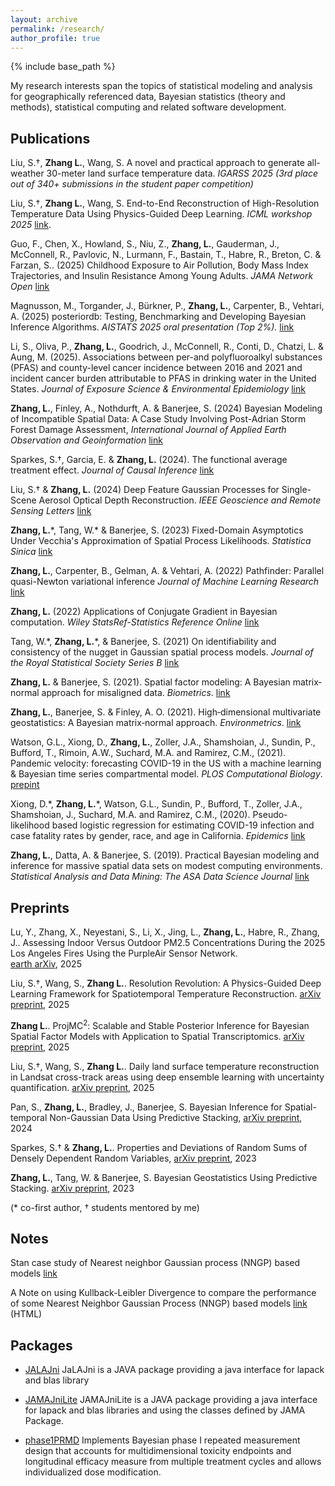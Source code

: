 ```yaml
---
layout: archive
permalink: /research/
author_profile: true
---
```


{% include base_path %}

My research interests span the topics of statistical modeling and analysis for geographically referenced data, Bayesian statistics (theory and methods), statistical computing and related software development.

## Publications 

Liu, S.†, **Zhang L.**, Wang, S. A novel and practical approach to generate 
all-weather 30-meter land surface temperature data. 
*IGARSS 2025 (3rd place out of 340+ submissions in the student paper competition)*  

Liu, S.†, **Zhang L.**, Wang, S. End-to-End Reconstruction of High-Resolution 
Temperature Data Using Physics-Guided Deep Learning. *ICML workshop 2025* [link](https://openreview.net/forum?id=zMIlyzDf3p). 

Guo, F., Chen, X., Howland, S., Niu, Z., **Zhang, L.**, Gauderman, J., McConnell, R., 
Pavlovic, N., Lurmann, F., Bastain, T., Habre, R., Breton, C. & Farzan, S.. (2025)
Childhood Exposure to Air Pollution, Body Mass Index Trajectories, and Insulin Resistance Among Young Adults.
*JAMA Network Open* [link](https://jamanetwork.com/journals/jamanetworkopen/fullarticle/2833125) 

Magnusson, M., Torgander, J., Bürkner, P., **Zhang, L.**, Carpenter, B., Vehtari, A. (2025) posteriordb: 
Testing, Benchmarking and Developing Bayesian Inference Algorithms. 
*AISTATS 2025 oral presentation (Top 2%).* [link](https://proceedings.mlr.press/v258/magnusson25a.html)

Li, S., Oliva, P., **Zhang, L.**, Goodrich, J., McConnell, R., Conti, D., 
Chatzi, L. & Aung, M. (2025). Associations between per-and polyfluoroalkyl 
substances (PFAS) and county-level cancer incidence between 2016 and 2021 and 
incident cancer burden attributable to PFAS in drinking water in the United States.
*Journal of Exposure Science & Environmental Epidemiology* 
[link](https://www.nature.com/articles/s41370-024-00742-2)

**Zhang, L.**, Finley, A., Nothdurft, A. & Banerjee, S. (2024) 
Bayesian Modeling of Incompatible Spatial Data: A Case Study Involving Post-Adrian Storm Forest Damage Assessment, 
*International Journal of Applied Earth Observation and Geoinformation*
[link](https://www.sciencedirect.com/science/article/pii/S1569843224005806 )

Sparkes, S.†, Garcia, E. & **Zhang, L.** (2024). The functional average treatment effect. 
*Journal of Causal Inference* [link](https://www.degruyter.com/document/doi/10.1515/jci-2023-0076/html)

Liu, S.† & **Zhang, L.** (2024) Deep Feature Gaussian Processes for Single-Scene Aerosol Optical Depth Reconstruction. *IEEE Geoscience and Remote Sensing Letters*
[link](https://ieeexplore.ieee.org/document/10526362)

**Zhang, L.**\*, Tang, W.\* & Banerjee, S. (2023) Fixed-Domain Asymptotics Under Vecchia's Approximation of Spatial Process Likelihoods. *Statistica Sinica* [link](http://www3.stat.sinica.edu.tw/ss_newpaper/SS-2021-0428_na.pdf)

**Zhang, L.**, Carpenter, B., Gelman, A. & Vehtari, A. (2022) Pathfinder: Parallel quasi-Newton variational inference *Journal of Machine Learning Research* [link](https://www.jmlr.org/papers/volume23/21-0889/21-0889.pdf)

**Zhang, L.** (2022) Applications of Conjugate Gradient in Bayesian computation. *Wiley StatsRef-Statistics Reference Online* [link](https://doi.org/10.1002/9781118445112.stat08411)

Tang, W.\*, **Zhang, L.**\*, & Banerjee, S. (2021) On identifiability and consistency of the nugget in Gaussian spatial process models. *Journal of the Royal Statistical Society Series B* [link](https://rss.onlinelibrary.wiley.com/doi/10.1111/rssb.12472)


**Zhang, L.** & Banerjee, S. (2021). Spatial factor modeling: A Bayesian matrix‐normal approach for misaligned data. *Biometrics*. [link](http://dx.doi.org/10.1111/biom.13452)


**Zhang, L.**, Banerjee, S. & Finley, A. O. (2021). High‐dimensional multivariate geostatistics: A Bayesian matrix‐normal approach. *Environmetrics*. [link](https://doi.org/10.1002%2Fenv.2675)


Watson, G.L., Xiong, D., **Zhang, L.**, Zoller, J.A., Shamshoian, J., Sundin, P., Bufford, T., Rimoin, A.W., Suchard, M.A. and Ramirez, C.M., (2021). Pandemic velocity: forecasting COVID-19 in the US with a machine learning & Bayesian time series compartmental model. *PLOS Computational Biology*. [prepint](https://papers.ssrn.com/sol3/papers.cfm?abstract_id=3594606)


Xiong, D.\*, **Zhang, L.**\*, Watson, G.L., Sundin, P., Bufford, T., Zoller, J.A., Shamshoian, J., Suchard, M.A. and Ramirez, C.M., (2020). Pseudo-likelihood based logistic regression for estimating COVID-19 infection and case fatality rates by gender, race, and age in California. *Epidemics* [link](https://www.sciencedirect.com/science/article/pii/S1755436520300396)


**Zhang, L.**, Datta, A. & Banerjee, S. (2019). Practical Bayesian modeling and inference for massive spatial data sets on modest computing environments. *Statistical Analysis and Data Mining: The ASA Data Science Journal* [link](https://onlinelibrary.wiley.com/doi/abs/10.1002/sam.11413)

## Preprints
Lu, Y., Zhang, X., Neyestani, S., Li, X., Jing, L., **Zhang, L.**, Habre, R., Zhang, J.. Assessing Indoor Versus Outdoor PM2.5 Concentrations During the 2025 Los Angeles Fires Using the PurpleAir Sensor Network.  
[earth arXiv](https://eartharxiv.org/repository/view/9692/), 2025

Liu, S.†, Wang, S., **Zhang L.**. Resolution Revolution: A Physics-Guided Deep Learning Framework for Spatiotemporal Temperature Reconstruction.
[arXiv preprint](https://arxiv.org/pdf/2507.09872v1), 2025

**Zhang L.**. ProjMC<sup>2</sup>: Scalable and Stable Posterior Inference for Bayesian 
Spatial Factor Models with Application to Spatial Transcriptomics.
[arXiv preprint](https://arxiv.org/abs/2506.01098), 2025

Liu, S.†, Wang, S., **Zhang L.**. Daily land surface temperature reconstruction 
in Landsat cross-track areas using deep ensemble learning with uncertainty quantification. 
[arXiv preprint](https://arxiv.org/abs/2502.14433), 2025

Pan, S., **Zhang, L.**, Bradley, J., Banerjee, S. Bayesian
Inference for Spatial-temporal Non-Gaussian Data Using Predictive Stacking,
[arXiv preprint](https://arxiv.org/abs/2406.04655), 2024

Sparkes, S.† & **Zhang, L.**. Properties and Deviations of Random Sums of Densely 
Dependent Random Variables, [arXiv preprint](https://arxiv.org/abs/2310.11554), 2023

**Zhang, L.**, Tang, W. & Banerjee, S. Bayesian Geostatistics Using Predictive Stacking. 
[arXiv preprint](https://arxiv.org/abs/2304.12414), 2023




(\* co-first author, † students mentored by me)

## Notes

Stan case study of Nearest neighbor Gaussian process (NNGP) based models [link](http://mc-stan.org/users/documentation/case-studies/nngp.html)

A Note on using Kullback-Leibler Divergence to compare the performance of some Nearest Neighbor Gaussian Process (NNGP) based models [link](http://LuZhangstat.github.io/files/KL-D_com.html) <span class="note">(HTML)</span>

## Packages
* [JALAJni](https://github.com/JaLAJni/JaLAJni)
JaLAJni is a JAVA package providing a java interface for lapack and blas library

* [JAMAJniLite](https://github.com/JAMAJni/JAMAJniLite)
JAMAJniLite is a JAVA package providing a java interface for lapack and blas libraries and using the classes defined by JAMA Package.

* [phase1PRMD](https://github.com/LuZhangstat/phase1PRMD) 
Implements Bayesian phase I repeated measurement design that accounts for multidimensional toxicity endpoints and longitudinal efficacy measure from multiple treatment cycles and allows individualized dose modification. 

